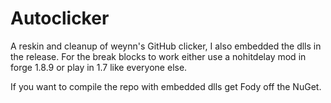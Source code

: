 # Autoclicker
A reskin and cleanup of weynn's GitHub clicker, I also embedded the dlls in the release. For the break blocks to work either use a nohitdelay mod in forge 1.8.9 or play in 1.7 like everyone else.

If you want to compile the repo with embedded dlls get Fody off the NuGet.
